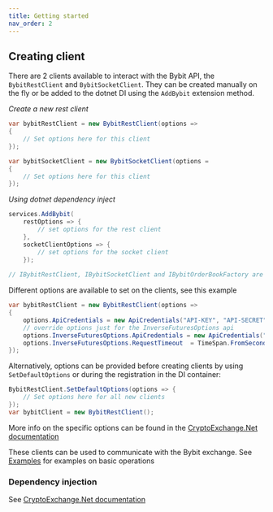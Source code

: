 ```yaml
---
title: Getting started
nav_order: 2
---
```


## Creating client
There are 2 clients available to interact with the Bybit API, the `BybitRestClient` and `BybitSocketClient`. They can be created manually on the fly or be added to the dotnet DI using the `AddBybit` extension method.

*Create a new rest client*
```csharp
var bybitRestClient = new BybitRestClient(options =>
{
	// Set options here for this client
});

var bybitSocketClient = new BybitSocketClient(options =
{
	// Set options here for this client
});
```

*Using dotnet dependency inject*
```csharp
services.AddBybit(
	restOptions => {
		// set options for the rest client
	},
	socketClientOptions => {
		// set options for the socket client
	});	
	
// IBybitRestClient, IBybitSocketClient and IBybitOrderBookFactory are now available for injecting
```

Different options are available to set on the clients, see this example
```csharp
var bybitRestClient = new BybitRestClient(options =>
{
	options.ApiCredentials = new ApiCredentials("API-KEY", "API-SECRET");
	// override options just for the InverseFuturesOptions api
	options.InverseFuturesOptions.ApiCredentials = new ApiCredentials("FUTURES-API-KEY", "FUTURES-API-SECRET");
	options.InverseFuturesOptions.RequestTimeout  = TimeSpan.FromSeconds(60);
});
```
Alternatively, options can be provided before creating clients by using `SetDefaultOptions` or during the registration in the DI container: 
```csharp
BybitRestClient.SetDefaultOptions(options => {
	// Set options here for all new clients
});
var bybitClient = new BybitRestClient();
```
More info on the specific options can be found in the [CryptoExchange.Net documentation](https://jkorf.github.io/CryptoExchange.Net/Options.html)

These clients can be used to communicate with the Bybit exchange. See [Examples](Examples.html) for examples on basic operations

### Dependency injection
See [CryptoExchange.Net documentation](https://jkorf.github.io/CryptoExchange.Net/Dependency%20Injection.html)


